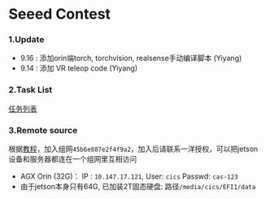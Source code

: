 # Seeed Contest

### 1.Update
- 9.16 : 添加orin端torch, torchvision, realsense手动编译脚本 (Yiyang)
- 9.14 : 添加 VR teleop code (Yiyang)
### 2.Task List

[任务列表](https://docs.qq.com/doc/DTFN6WUtBZ3NGaG1Z?isNewEmptyDoc=1&electronTabTitle=%E7%A9%BA%E7%99%BD%E6%96%87%E6%A1%A3&no_promotion=1&nlc=1)

### 3.Remote source

根据[教程](https://blog.csdn.net/sxf1061700625/article/details/135761567)，加入组网`45b6e887e2f4f9a2`，加入后请联系一洋授权，可以把jetson设备和服务器都连在一个组网里互相访问

- AGX Orin (32G)： IP : `10.147.17.121`, User: `cics` Passwd: `cas-123`
- 由于jetson本身只有64G, 已加装2T固态硬盘: 路径`/media/cics/EFI1/data`
